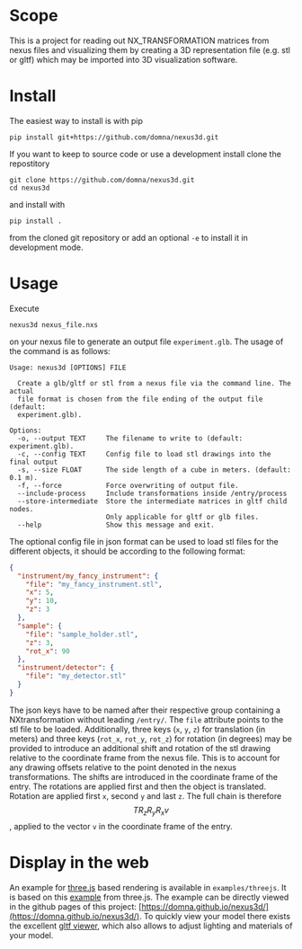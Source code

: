 # Scope

This is a project for reading out NX_TRANSFORMATION matrices from nexus files and
visualizing them by creating a 3D representation file (e.g. stl or gltf) which may be imported into 3D visualization software.

# Install

The easiest way to install is with pip

```
pip install git+https://github.com/domna/nexus3d.git
```

If you want to keep to source code or use a development install clone the repostitory

```
git clone https://github.com/domna/nexus3d.git
cd nexus3d
```

and install with

```
pip install .
```

from the cloned git repository or add an optional `-e` to install it in development mode.

# Usage

Execute

```
nexus3d nexus_file.nxs
```

on your nexus file to generate an output file `experiment.glb`.
The usage of the command is as follows:

```
Usage: nexus3d [OPTIONS] FILE

  Create a glb/gltf or stl from a nexus file via the command line. The actual
  file format is chosen from the file ending of the output file (default:
  experiment.glb).

Options:
  -o, --output TEXT     The filename to write to (default: experiment.glb).
  -c, --config TEXT     Config file to load stl drawings into the final output
  -s, --size FLOAT      The side length of a cube in meters. (default: 0.1 m).
  -f, --force           Force overwriting of output file.
  --include-process     Include transformations inside /entry/process
  --store-intermediate  Store the intermediate matrices in gltf child nodes.
                        Only applicable for gltf or glb files.
  --help                Show this message and exit.
```

The optional config file in json format can be used to load stl files for the different objects, it should be according to the following format:

```json
{
  "instrument/my_fancy_instrument": {
    "file": "my_fancy_instrument.stl",
    "x": 5,
    "y": 10,
    "z": 3
  },
  "sample": {
    "file": "sample_holder.stl",
    "z": 3,
    "rot_x": 90
  },
  "instrument/detector": {
    "file": "my_detector.stl"
  }
}
```

The json keys have to be named after their respective group containing a NXtransformation without leading `/entry/`.
The `file` attribute points to the stl file to be loaded.
Additionally, three keys (`x`, `y`, `z`) for translation (in meters) and three keys (`rot_x`, `rot_y`, `rot_z`) for rotation (in degrees) may be provided to introduce an additional shift and rotation of the stl drawing relative to
the coordinate frame from the nexus file. This is to account for any drawing offsets relative to the point denoted in the
nexus transformations. The shifts are introduced in the coordinate frame of the entry.
The rotations are applied first and then the object is translated.
Rotation are applied first `x`, second `y` and last `z`.
The full chain is therefore
$$T  R_z  R_y  R_x  v$$
, applied to the vector `v` in the coordinate frame of the entry.

# Display in the web

An example for [three.js](https://threejs.org) based rendering is available in `examples/threejs`. It is based on this [example](https://threejs.org/examples/?q=gltf#webgl_loader_gltf) from three.js. The example can be directly viewed in the github pages of this project: [https://domna.github.io/nexus3d/](https://domna.github.io/nexus3d/). To quickly view your model there exists the excellent [gltf viewer](https://gltf-viewer.donmccurdy.com), which also allows to adjust lighting and materials of your model.
